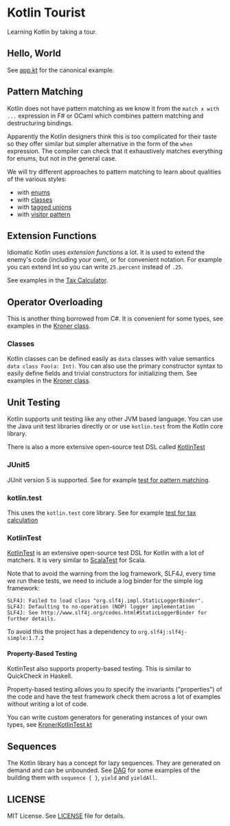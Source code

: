 # Kotlin Tourist
Learning Kotlin by taking a tour.

## Hello, World
See [app.kt](src/tourist/app.kt) for the canonical example.

## Pattern Matching
Kotlin does not have pattern matching as we know it from the `match x with ...` expression in F# or OCaml which combines
pattern matching and destructuring bindings.

Apparently the Kotlin designers think this is too complicated for their taste so they offer 
similar but simpler alternative in the form of the `when` expression. 
The compiler can check that it exhaustively matches everything for enums, but not in the general case.

We will try different approaches to pattern matching to learn about qualities of the
various styles:

- with [enums](src/tourist/patternmatching/withenums/MatchOnEnums.kt)
- with [classes](src/tourist/patternmatching/withdataclasses/MatchOnDataClasses.kt)
- with [tagged unions](src/tourist/patternmatching/withtaggedunions/MatchOnTaggedUnions.kt) 
- with [visitor pattern](src/tourist/patternmatching/withvisitors/MatchOnVisitor.kt)

## Extension Functions
Idiomatic Kotlin uses _extension functions_ a lot. 
It is used to extend the enemy's code (including your own), or for convenient notation.
For example you can extend Int so you can write `25.percent` instead of `.25`.

See examples in the [Tax Calculator](src/tourist/taxcalculations/TaxCalculations.kt).

## Operator Overloading
This is another thing borrowed from C#. It is convenient for some types, see examples in the
[Kroner class](src/tourist/taxcalculations/Kroner.kt).

### Classes
Kotlin classes can be defined easily as `data` classes with value semantics `data class Foo(a: Int)`.
You can also use the primary constructor syntax to easily define fields and trivial constructors for initializing them.
See examples in the [Kroner class](src/tourist/taxcalculations/Kroner.kt).

## Unit Testing
Kotlin supports unit testing like any other JVM based language.
You can use the Java unit test libraries directly or or use `kotlin.test` from 
the Kotlin core library.

There is also a more extensive open-source test DSL called [KotlinTest](https://github.com/kotlintest/kotlintest)

### JUnit5
JUnit version 5 is supported. See for example [test for pattern matching](src/tourist-test/patternmatching/withdataclasses/MatchOnDataClassesKtTest.kt).

### kotlin.test
This uses the `kotlin.test` core library.
See for example [test for tax calculation](src/tourist-test/taxcalculations/TaxCalculationsKtTest.kt)

### KotlinTest
[KotlinTest](https://github.com/kotlintest/kotlintest) is an extensive open-source test DSL for Kotlin 
with a lot of matchers. It is very similar to [ScalaTest](http://www.scalatest.org/) for Scala.

Note that to avoid the warning from the log framework, SLF4J, every time we run these tests, 
we need to include a log binder for the simple log framework:

    SLF4J: Failed to load class "org.slf4j.impl.StaticLoggerBinder".
    SLF4J: Defaulting to no-operation (NOP) logger implementation
    SLF4J: See http://www.slf4j.org/codes.html#StaticLoggerBinder for further details.

To avoid this the project has a dependency to `org.slf4j:slf4j-simple:1.7.2`

#### Property-Based Testing
KotlinTest also supports property-based testing. This is similar to QuickCheck in Haskell.

Property-based testing allows you to specify the invariants ("properties") of the code and have the test framework
check them across a lot of examples without writing a lot of code.

You can write custom generators for generating instances of your own types, 
see [KronerKotlinTest.kt](src/tourist-test/taxcalculations/KronerKotlinTest.kt)

## Sequences
The Kotlin library has a concept for lazy sequences. They are generated on demand and can be unbounded.
See [DAG](src/tourist/dags/Dags.kt) for some examples of the building them with `sequence { }`,  `yield` and `yieldAll`.

## LICENSE
MIT License. See [LICENSE](LICENSE) file for details.